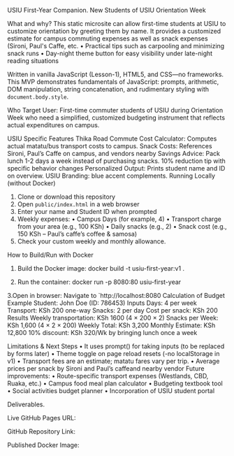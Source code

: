 USIU First-Year Companion.
New Students of USIU Orientation Week

What and why?
This static microsite can allow first-time students at USIU to customize orientation by greeting them by name.
It provides a customized estimate for campus commuting expenses as well as snack expenses (Sironi, Paul's Caffe, etc.
•	Practical tips such as carpooling and minimizing snack runs
•	Day-night theme button for easy visibility under late-night reading situations

Written in vanilla JavaScript (Lesson-1), HTML5, and CSS—no frameworks. This MVP demonstrates fundamentals of JavaScript: prompts, arithmetic, DOM manipulation, string concatenation, and rudimentary styling with `document.body.style`.

Who
Target User: First-time commuter students of USIU during Orientation Week who need a simplified, customized budgeting instrument that reflects actual expenditures on campus.

USIU Specific Features
Thika Road Commute Cost Calculator: Computes actual matatu/bus transport costs to campus.
Snack Costs: References Sironi, Paul’s Caffe on campus, and vendors nearby
Savings Advice:
Pack lunch 1-2 days a week instead of purchasing snacks.
10% reduction tip with specific behavior changes
Personalized Output: Prints student name and ID on overview.
USIU Branding: blue accent complements.
Running Locally (without Docker)
1. Clone or download this repository
2. Open `public/index.html` in a web browser
3. Enter your name and Student ID when prompted
4. Weekly expenses: 
•	Campus Days (for example, 4)
•	Transport charge from your area (e.g., 100 KSh)
•	Daily snacks (e.g., 2)
•	Snack cost (e.g., 150 KSh – Paul’s caffe’s coffee & samosa)
5. Check your custom weekly and monthly allowance.

How to Build/Run with Docker

1. Build the Docker image:
   docker build -t usiu-first-year:v1 .

2. Run the container:
docker run -p 8080:80 usiu-first-year

3.Open in browser:
   Navigate to `http://localhost:8080
Calculation of Budget
Example Student: John Doe (ID: 786453)
Inputs
Days: 4 per week
Transport: KSh 200 one-way
Snacks: 2 per day
Cost per snack: KSh 200
Results
Weekly transportation: KSh 1600 (4 × 200 × 2)
Snacks per Week: KSh 1,600 (4 × 2 × 200)
Weekly Total: KSh 3,200
Monthly Estimate: KSh 12,800
10% discount: KSh 320/Wk by bringing lunch once a week

Limitations & Next Steps
•	It uses prompt() for taking inputs (to be replaced by forms later)
•	Theme toggle on page reload resets (-no localStorage in v1)
•	Transport fees are an estimate; matatu fares vary per trip.
•	Average prices per snack by Sironi and Paul’s caffeand nearby vendor
Future improvements:
•	Route-specific transport expenses (Westlands, CBD, Ruaka, etc.)
•	Campus food meal plan calculator
•	Budgeting textbook tool
•	Social activities budget planner
•	Incorporation of USIU student portal

Deliverables.

Live GitHub Pages URL: 

GitHub Repository Link: 

Published Docker Image: 
